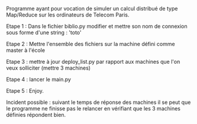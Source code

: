 Programme ayant pour vocation de simuler un calcul distribué de type Map/Reduce sur les ordinateurs de Telecom Paris.

Etape 1 : Dans le fichier biblio.py modifier et mettre son nom de connexion sous forme d'une string : 'toto'

Etape 2 : Mettre l'ensemble des fichiers sur la machine défini comme master à l'école

Etape 3 : mettre à jour deploy_list.py par rapport aux machines que l'on veux solliciter (mettre 3 machines)

Etape 4 : lancer le main.py 

Etape 5 : Enjoy.


Incident possible : suivant le temps de réponse des machines il se peut que le programme ne finisse pas
le relancer en vérifiant que les 3 machines définies répondent bien.
